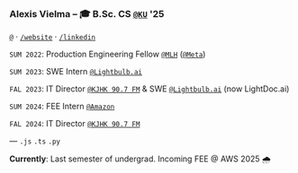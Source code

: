 ### Alexis Vielma – 🎓 B.Sc. CS [`@KU`](https://ku.edu 'School Website') '25

[`@`](mailto:hi@alexis.lol 'Contact Me') · [`/website`](https://alexis.lol 'Peronsal Website') · [`/linkedin`](https://www.linkedin.com/in/aelxxs/ 'LinkedIn')

`SUM 2022`: Production Engineering Fellow [`@MLH`](https://fellowship.mlh.io/ 'MLH') ([`@Meta`](https://meta.com/ 'Meta'))

`SUM 2023`: SWE Intern [`@Lightbulb.ai`](https://lightbulb.ai/ 'Lightbulb.ai')

`FAL 2023`: IT Director [`@KJHK 90.7 FM`](https://kjhk.org 'KJHK 90.7 FM') & SWE [`@Lightbulb.ai`](https://lightdoc.ai/ 'Lightbulb.ai') (now LightDoc.ai)

`SUM 2024`: FEE Intern [`@Amazon`](https://amazon.com)

`FAL 2024`: IT Director [`@KJHK 90.7 FM`](https://kjhk.org 'KJHK 90.7 FM') 

—
`.js` `.ts` `.py`

**Currently**: Last semester of undergrad. Incoming FEE @ AWS 2025 🌧️
